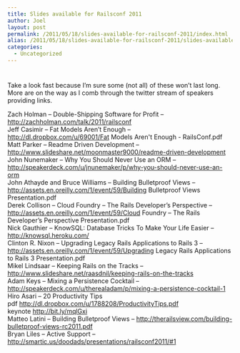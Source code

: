 ```yaml
---
title: Slides available for Railsconf 2011
author: Joel
layout: post
permalink: /2011/05/18/slides-available-for-railsconf-2011/index.html
alias: /2011/05/18/slides-available-for-railsconf-2011/slides-available-for-railsconf-2011
categories:
  - Uncategorized
---
```

# 

Take a look fast because I’m sure some (not all) of these won’t last long. More are on the way as I comb through the twitter stream of speakers providing links.

Zach Holman – Double-Shipping Software for Profit – http://zachholman.com/talk/2011/railsconf  
Jeff Casimir – Fat Models Aren’t Enough – http://dl.dropbox.com/u/69001/Fat Models Aren't Enough - RailsConf.pdf  
Matt Parker – Readme Driven Development – http://www.slideshare.net/moonmaster9000/readme-driven-development  
John Nunemaker – Why You Should Never Use an ORM – http://speakerdeck.com/u/jnunemaker/p/why-you-should-never-use-an-orm  
John Athayde and Bruce Williams – Building Bulletproof Views – http://assets.en.oreilly.com/1/event/59/Building Bulletproof Views Presentation.pdf  
Derek Collison – Cloud Foundry – The Rails Developer’s Perspective – http://assets.en.oreilly.com/1/event/59/Cloud Foundry – The Rails Developer’s Perspective Presentation.pdf  
Nick Gauthier – KnowSQL: Database Tricks To Make Your Life Easier – http://knowsql.heroku.com/  
Clinton R. Nixon – Upgrading Legacy Rails Applications to Rails 3 – http://assets.en.oreilly.com/1/event/59/Upgrading Legacy Rails Applications to Rails 3 Presentation.pdf  
Mikel Lindsaar – Keeping Rails on the Tracks – http://www.slideshare.net/raasdnil/keeping-rails-on-the-tracks  
Adam Keys – Mixing a Persistence Cocktail – http://speakerdeck.com/u/therealadam/p/mixing-a-persistence-cocktail-1  
Hiro Asari – 20 Productivity Tips  
pdf http://dl.dropbox.com/u/1788208/ProductivityTips.pdf  
keynote http://bit.ly/mqlGxi  
Matteo Latini – Building Bulletproof Views – http://therailsview.com/building-bulletproof-views-rc2011.pdf  
Bryan Liles – Active Support – http://smartic.us/doodads/presentations/railsconf2011/#1
